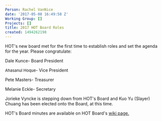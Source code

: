 ```yaml
---
Person: Rachel VanNice
date: '2017-05-08 16:49:58 Z'
Working Group: []
Projects: []
title: 2017 HOT Board Roles
created: 1494262198
---
```

<p>HOT's new board met for the first time to establish roles and set the agenda for the year. Please congratulate:</p><p>Dale Kunce- Board President</p><p><span style="font-variant-numeric: inherit; font-stretch: inherit; font-size: 13px; line-height: inherit;">Ahasanul Hoque</span>- Vice President</p><p>Pete Masters- Treasurer</p><p>Melanie Eckle- Secretary&nbsp;</p><p>Jorieke Vyncke is stepping down from HOT's Board and Kuo Yu (Slayer) Chuang has been elected onto the Board, at this time.</p><p>HOT's Board minutes are available on HOT Board's <a href="https://wiki.openstreetmap.org/wiki/Humanitarian_OSM_Team/Meetings#Meetings_of_the_Board_of_Directors" target="_blank">wiki page.</a></p>
